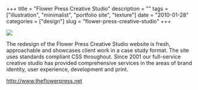 +++
title = "Flower Press Creative Studio"
description = ""
tags = ["illustration", "minimalist", "portfolio site", "texture"]
date = "2010-01-28"
categories = ["design"]
slug = "flower-press-creative-studio"
+++


 

  <div id="screens-thumbs" class="clearfix">
    <div class="txt-center" id="design-submission"><a href="http://www.theflowerpress.net/"><img id='bluga-thumbnail-2290' class='bluga-thumbnail large' src='/media/bluga/
wt4b620fe08fba9_large.jpg'/></a></div>  
  </div>   
<p>The redesign of the Flower Press Creative Studio website is fresh, approachable and showcases client work in a case study format. The site uses standards compliant CSS throughout. Since 2001 our full-service creative studio has provided comprehensive services in the areas of brand identity, user experience, development and print.</p>

<p><a href="http://www.theflowerpress.net/">http://www.theflowerpress.net</a></p>




